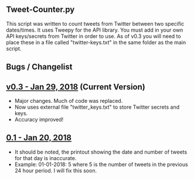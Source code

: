 **Tweet-Counter.py**
-------------------
This script was written to count tweets from Twitter between two specific dates/times. It uses Tweepy for the API library. You must add in your own API keys/secrets from Twitter in order to use. As of v0.3 you will need to place these in a file called "twitter-keys.txt" in the same folder as the main script. 

**Bugs / Changelist**
------------------

**[v0.3 - Jan 29, 2018](Tweet_Counter.py)** (Current Version)
--------------------
- Major changes. Much of code was replaced.
- Now uses external file "twitter_keys.txt" to store Twitter secrets and keys.
- Accuracy improved!

**[0.1 - Jan 20, 2018](old_versions/Tweet-Counter.py)**
--------------------
- It should be noted, the printout showing the date and number of tweets for that day is inaccurate.
- Example:
  01-01-2018: 5 where 5 is the number of tweets in the previous 24 hour period. I will fix this soon. 
